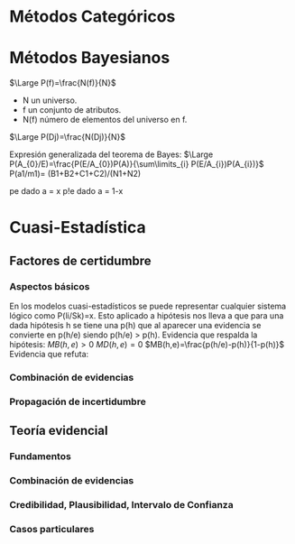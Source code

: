 # Métodos Categóricos

# Métodos Bayesianos

$\Large P(f)=\frac{N(f)}{N}$
- N un universo.
- f un conjunto de atributos.
- N(f) número de elementos del universo en f.

$\Large P(Dj)=\frac{N(Dj)}{N}$


Expresión generalizada del teorema de Bayes:
$\Large P(A_{0}/E)=\frac{P(E/A_{0})P(A)}{\sum\limits_{i} P(E/A_{i})P(A_{i})}$
P(a1/m1)= (B1+B2+C1+C2)/(N1+N2)

pe dado a = x 
p!e dado a = 1-x

# Cuasi-Estadística
## Factores de certidumbre
### Aspectos básicos
En los modelos cuasi-estadísticos se puede representar cualquier sistema lógico como P(li/Sk)=x.
Esto aplicado a hipótesis nos lleva a que para una dada hipótesis h se tiene una p(h) que al aparecer una evidencia se convierte en p(h/e) siendo p(h/e) > p(h).
Evidencia que respalda la hipótesis:
$MB(h,e)>0$
$MD(h,e)=0$
$MB(h,e)=\frac{p(h/e)-p(h)}{1-p(h)}$
Evidencia que refuta:


### Combinación de evidencias
### Propagación de incertidumbre
## Teoría evidencial
### Fundamentos
### Combinación de evidencias
### Credibilidad, Plausibilidad, Intervalo de Confianza
### Casos particulares
